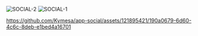 
![SOCIAL-2](https://github.com/Kymesa/app-social/assets/121895421/cac39eae-5561-4ded-a555-bf8fbd88934e)
![SOCIAL-1](https://github.com/Kymesa/app-social/assets/121895421/a88f69fe-5b8e-4dbf-8ec0-2f1f6e88ee2c)


https://github.com/Kymesa/app-social/assets/121895421/190a0679-6d60-4c6c-8deb-e1bed4a16701

